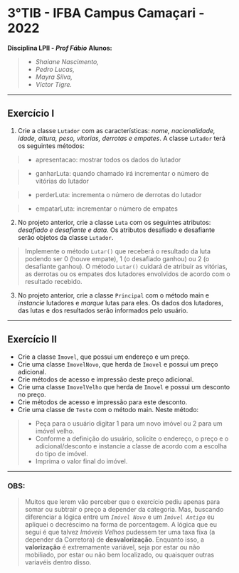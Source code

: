 # 3°TIB - IFBA Campus Camaçari - 2022
**Disciplina LPII - _Prof Fábio_** 
**Alunos:**
> - _Shaiane Nascimento,_
> - _Pedro Lucas,_    
> - _Mayra Silva,_
> - _Víctor Tigre._

*** 
## Exercício I
1. Crie a classe `Lutador` com as características: *nome, nacionalidade, idade, altura, peso, vitorias, derrotas e empates*. A classe `Lutador` terá os seguintes métodos:

> - apresentacao: mostrar todos os dados do lutador

> - ganharLuta: quando chamado irá incrementar o número de vitórias do lutador

> - perderLuta: incrementa o número de derrotas do lutador

> - empatarLuta: incrementar o número de empates

2. No projeto anterior, crie a classe `Luta` com os seguintes atributos: *desafiado e  desafiante e data.* Os atributos desafiado e desafiante serão objetos da classe `Lutador`.
> Implemente o método `Lutar()` que receberá o resultado da luta podendo ser 0 (houve empate), 1 (o desafiado ganhou) ou 2 (o desafiante ganhou).
> O método `Lutar()` cuidará de atribuir as vitórias, as derrotas ou os empates dos lutadores envolvidos de acordo com o resultado recebido.


3. No projeto anterior, crie a classe `Principal` com o método main e *instancie* lutadores e *marque* lutas para eles. Os dados dos lutadores, das lutas e dos resultados serão informados pelo usuário.

--- 

## Exercício II
- Crie a classe `Imovel`, que possui um endereço e um preço.
- Crie uma classe `ImovelNovo`, que herda de `Imovel` e possui um preço adicional.
- Crie métodos de acesso e impressão deste preço adicional.
- Crie uma classe `ImovelVelho` que herda de `Imovel` e possui um desconto no preço.
- Crie métodos de acesso e impressão para este desconto.
- Crie uma classe de `Teste` com o método main.
Neste método:
> - Peça para o usuário digitar 1 para um novo imóvel ou 2 para um imóvel velho.
> - Conforme a definição do usuário, solicite o endereço, o preço e o adicional/desconto e instancie a classe de acordo com a escolha do tipo de imóvel.
> - Imprima o valor final do imóvel.

---
### OBS:
> Muitos que lerem vão perceber que o exercício pediu apenas para somar ou subtrair o preço a depender da categoria. Mas, buscando diferenciar a lógica entre um *`Imóvel Novo`* e um *`Imóvel Antigo`* eu apliquei o decréscimo na forma de porcentagem.
> A lógica que eu segui é que talvez *Imóveis Velhos* pudessem ter uma taxa fixa (a depender da Corretora) de **desvalorização**. Enquanto isso, a **valorização** é extremamente variável, seja por estar ou não mobiliado, por estar ou não bem localizado, ou quaisquer outras variavéis dentro disso.   